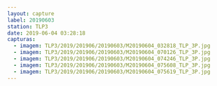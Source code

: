 ```yaml
---
layout: capture
label: 20190603
station: TLP3
date: 2019-06-04 03:28:18
capturas:
  - imagem: TLP3/2019/201906/20190603/M20190604_032818_TLP_3P.jpg
  - imagem: TLP3/2019/201906/20190603/M20190604_070126_TLP_3P.jpg
  - imagem: TLP3/2019/201906/20190603/M20190604_074246_TLP_3P.jpg
  - imagem: TLP3/2019/201906/20190603/M20190604_075608_TLP_3P.jpg
  - imagem: TLP3/2019/201906/20190603/M20190604_075619_TLP_3P.jpg
---
```

